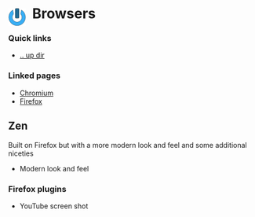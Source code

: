 # Browsers <img style="margin: 6px 13px 0px 0px" align="left" src="../../data/images/logo_36x36.png" />

### Quick links
* [.. up dir](../README.md)

### Linked pages
- [Chromium](chromium/README.md)
- [Firefox](firefox/README.md)

## Zen
Built on Firefox but with a more modern look and feel and some additional niceties
* Modern look and feel

### Firefox plugins
* YouTube screen shot
